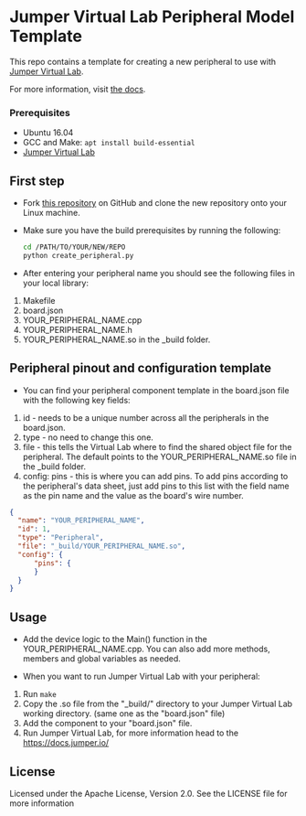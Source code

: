 # Jumper Virtual Lab Peripheral Model Template
This repo contains a template for creating a new peripheral to use with [Jumper Virtual Lab](https://vlab.jumper.io).

For more information, visit [the docs](https://docs.jumper.io).

### Prerequisites
- Ubuntu 16.04
- GCC and Make: `apt install build-essential`
- [Jumper Virtual Lab](https://docs.jumper.io)

## First step
- Fork [this repository](https://github.com/Jumperr-labs/peripheral-template) on GitHub and clone the new repository onto your Linux machine.
- Make sure you have the build prerequisites by running the following:
  
  ```bash
  cd /PATH/TO/YOUR/NEW/REPO
  python create_peripheral.py
  ```

- After entering your peripheral name you should see the following files in your local library:
1. Makefile
2. board.json
2. YOUR_PERIPHERAL_NAME.cpp
3. YOUR_PERIPHERAL_NAME.h
4. YOUR_PERIPHERAL_NAME.so in the _build folder.

## Peripheral pinout and configuration template
- You can find your peripheral component template in the board.json file with the following key fields:
 1. id - needs to be a unique number across all the peripherals in the board.json.
 2. type - no need to change this one.
 3. file - this tells the Virtual Lab where to find the shared object file for the peripheral. The default points to the YOUR_PERIPHERAL_NAME.so file in the _build folder.
 4. config: pins - this is where you can add pins. To add pins according to the peripheral's data sheet, just add pins to this list with the field name as the pin name and the value as the board's wire number.


  ```json
  {
	"name": "YOUR_PERIPHERAL_NAME",
	"id": 1,
	"type": "Peripheral",
	"file": "_build/YOUR_PERIPHERAL_NAME.so",
	"config": {
		"pins": {
		}
	}
  }
  ```

## Usage
- Add the device logic to the Main() function in the YOUR_PERIPHERAL_NAME.cpp. You can also add more methods, members and global variables as needed.

- When you want to run Jumper Virtual Lab with your peripheral:
 1. Run `make`
 2. Copy the .so file from the "_build/" directory to your Jumper Virtual Lab working directory. (same one as the "board.json" file) 
 3. Add the component to your "board.json" file.
 4. Run Jumper Virtual Lab, for more information head to the https://docs.jumper.io/ 


## License
Licensed under the Apache License, Version 2.0. See the LICENSE file for more information
